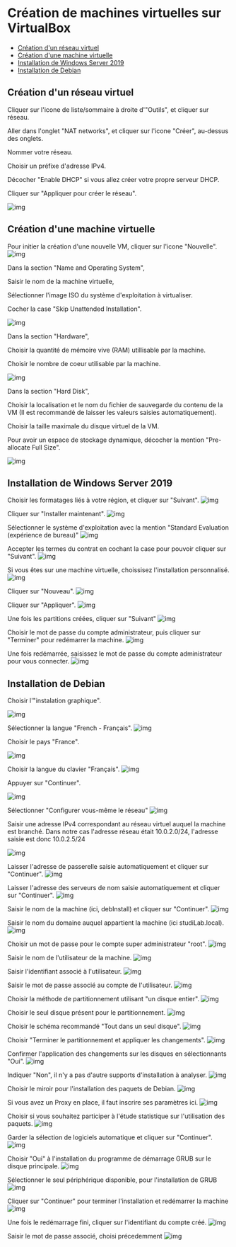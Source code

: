 # Création de machines virtuelles sur VirtualBox
- [Création d'un réseau virtuel](#création-dun-réseau-virtuel)
- [Création d'une machine virtuelle](#création-dune-machine-virtuelle)
- [Installation de Windows Server 2019](#installation-de-windows-server-2019)
- [Installation de Debian](#installation-de-debian)


## Création d'un réseau virtuel
Cliquer sur l'icone de liste/sommaire à droite d'"Outils", et cliquer sur réseau.

Aller dans l'onglet "NAT networks", et cliquer sur l'icone "Créer", au-dessus des onglets.

Nommer votre réseau.

Choisir un préfixe d'adresse IPv4.

Décocher "Enable DHCP" si vous allez créer votre propre serveur DHCP.

Cliquer sur "Appliquer pour créer le réseau".

![img](https://github.com/Mellsx/portfolio/blob/main/src/vmInstall/Capture%20d%E2%80%99%C3%A9cran%20du%202025-01-12%2008-30-40.png)

## Création d'une machine virtuelle
Pour initier la création d'une nouvelle VM, cliquer sur l'icone "Nouvelle".
![img](https://github.com/Mellsx/portfolio/blob/main/src/vmInstall/Capture%20d%E2%80%99%C3%A9cran%20du%202025-01-12%2008-13-44.png)

Dans la section "Name and Operating System",

Saisir le nom de la machine virtuelle,

Sélectionner l'image ISO du système d'exploitation à virtualiser.

Cocher la case "Skip Unattended Installation".

![img](https://github.com/Mellsx/portfolio/blob/main/src/vmInstall/Capture%20d%E2%80%99%C3%A9cran%20du%202025-01-12%2008-13-10.png)

Dans la section "Hardware",

Choisir la quantité de mémoire vive (RAM) utillisable par la machine.

Choisir le nombre de coeur utilisable par la machine.

![img](https://github.com/Mellsx/portfolio/blob/main/src/vmInstall/Capture%20d%E2%80%99%C3%A9cran%20du%202025-01-12%2008-13-16.png)

Dans la section "Hard Disk",

Choisir la localisation et le nom du fichier de sauvegarde du contenu de la VM (Il est recommandé de laisser les valeurs saisies automatiquement).

Choisir la taille maximale du disque virtuel de la VM.

Pour avoir un espace de stockage dynamique, décocher la mention "Pre-allocate Full Size".

![img](https://github.com/Mellsx/portfolio/blob/main/src/vmInstall/Capture%20d%E2%80%99%C3%A9cran%20du%202025-01-12%2008-13-16.png)

## Installation de Windows Server 2019
Choisir les formatages liés à votre région, et cliquer sur "Suivant".
![img](https://github.com/Mellsx/portfolio/blob/main/src/vmInstall/VirtualBox_WinServInstall_12_01_2025_08_34_03.png)

Cliquer sur "Installer maintenant".
![img](https://github.com/Mellsx/portfolio/blob/main/src/vmInstall/VirtualBox_WinServInstall_12_01_2025_08_34_07.png)

Sélectionner le système d'exploitation avec la mention "Standard Evaluation (expérience de bureau)"
![img](https://github.com/Mellsx/portfolio/blob/main/src/vmInstall/VirtualBox_WinServInstall_12_01_2025_08_34_53.png)

Accepter les termes du contrat en cochant la case pour pouvoir cliquer sur "Suivant".
![img](https://github.com/Mellsx/portfolio/blob/main/src/vmInstall/VirtualBox_WinServInstall_12_01_2025_08_35_13.png)

Si vous êtes sur une machine virtuelle, choissisez l'installation personnalisé.
![img](https://github.com/Mellsx/portfolio/blob/main/src/vmInstall/VirtualBox_WinServInstall_12_01_2025_08_35_22.png)

Cliquer sur "Nouveau".
![img](https://github.com/Mellsx/portfolio/blob/main/src/vmInstall/VirtualBox_WinServInstall_12_01_2025_08_35_30.png)

Cliquer sur "Appliquer".
![img](https://github.com/Mellsx/portfolio/blob/main/src/vmInstall/VirtualBox_WinServInstall_12_01_2025_08_35_37.png)

Une fois les partitions créées, cliquer sur "Suivant"
![img](https://github.com/Mellsx/portfolio/blob/main/src/vmInstall/VirtualBox_WinServInstall_12_01_2025_08_35_50.png)

Choisir le mot de passe du compte administrateur, puis cliquer sur "Terminer" pour redémarrer la machine.
![img](https://github.com/Mellsx/portfolio/blob/main/src/vmInstall/VirtualBox_WinServInstall_12_01_2025_08_40_53.png)

Une fois redémarrée, saisissez le mot de passe du compte administrateur pour vous connecter.
![img](https://github.com/Mellsx/portfolio/blob/main/src/vmInstall/VirtualBox_WinServInstall_12_01_2025_08_41_12.png)


## Installation de Debian

Choisir l'"instalation graphique".

![img](https://github.com/Mellsx/portfolio/blob/main/src/vmInstall/VirtualBox_DebInstall_12_01_2025_08_41_43.png)

Sélectionner la langue "French - Français".
![img](https://github.com/Mellsx/portfolio/blob/main/src/vmInstall/VirtualBox_DebInstall_12_01_2025_08_41_58.png)

Choisir le pays "France".

![img](https://github.com/Mellsx/portfolio/blob/main/src/vmInstall/VirtualBox_DebInstall_12_01_2025_08_42_01.png)

Choisir la langue du clavier "Français".
![img](https://github.com/Mellsx/portfolio/blob/main/src/vmInstall/VirtualBox_DebInstall_12_01_2025_08_42_04.png)

Appuyer sur "Continuer".

![img](https://github.com/Mellsx/portfolio/blob/main/src/vmInstall/VirtualBox_DebINstallGraph_12_01_2025_09_01_15.png)

Sélectionner "Configurer vous-même le réseau"
![img](https://github.com/Mellsx/portfolio/blob/main/src/vmInstall/VirtualBox_DebINstallGraph_12_01_2025_09_01_28.png)

Saisir une adresse IPv4 correspondant au réseau virtuel auquel la machine est branché.
Dans notre cas l'adresse réseau était 10.0.2.0/24, l'adresse saisie est donc 10.0.2.5/24

![img](https://github.com/Mellsx/portfolio/blob/main/src/vmInstall/VirtualBox_DebINstallGraph_12_01_2025_09_02_07.png)

Laisser l'adresse de passerelle saisie automatiquement et cliquer sur "Continuer".
![img](https://github.com/Mellsx/portfolio/blob/main/src/vmInstall/VirtualBox_DebINstallGraph_12_01_2025_09_02_57.png)

Laisser l'adresse des serveurs de nom saisie automatiquement et cliquer sur "Continuer".
![img](https://github.com/Mellsx/portfolio/blob/main/src/vmInstall/VirtualBox_DebINstallGraph_12_01_2025_09_03_02.png)

Saisir le nom de la machine (ici, debInstall) et cliquer sur "Continuer".
![img](https://github.com/Mellsx/portfolio/blob/main/src/vmInstall/VirtualBox_DebINstallGraph_12_01_2025_09_03_17.png)

Saisir le nom du domaine auquel appartient la machine (ici studiLab.local).
![img](https://github.com/Mellsx/portfolio/blob/main/src/vmInstall/VirtualBox_DebINstallGraph_12_01_2025_09_03_47.png)

Choisir un mot de passe pour le compte super administrateur "root".
![img](https://github.com/Mellsx/portfolio/blob/main/src/vmInstall/VirtualBox_DebINstallGraph_12_01_2025_09_04_27.png)

Saisir le nom de l'utilisateur de la machine.
![img](https://github.com/Mellsx/portfolio/blob/main/src/vmInstall/VirtualBox_DebINstallGraph_12_01_2025_09_04_35.png)

Saisir l'identifiant associé à l'utilisateur.
![img](https://github.com/Mellsx/portfolio/blob/main/src/vmInstall/VirtualBox_DebINstallGraph_12_01_2025_09_04_39.png)

Saisir le mot de passe associé au compte de l'utilisateur.
![img](https://github.com/Mellsx/portfolio/blob/main/src/vmInstall/VirtualBox_DebInstall_12_01_2025_08_46_48.png)

Choisir la méthode de partitionnement utilisant "un disque entier".
![img](https://github.com/Mellsx/portfolio/blob/main/src/vmInstall/VirtualBox_DebInstall_12_01_2025_08_48_00.png)

Choisir le seul disque présent pour le partitionnement.
![img](https://github.com/Mellsx/portfolio/blob/main/src/vmInstall/VirtualBox_DebInstall_12_01_2025_08_48_05.png)

Choisir le schéma recommandé "Tout dans un seul disque".
![img](https://github.com/Mellsx/portfolio/blob/main/src/vmInstall/VirtualBox_DebInstall_12_01_2025_08_48_10.png)

Choisir "Terminer le partitionnement et appliquer les changements".
![img](https://github.com/Mellsx/portfolio/blob/main/src/vmInstall/VirtualBox_DebInstall_12_01_2025_08_48_17.png)

Confirmer l'application des changements sur les disques en sélectionnants "Oui".
![img](https://github.com/Mellsx/portfolio/blob/main/src/vmInstall/VirtualBox_DebInstall_12_01_2025_08_48_21.png)

Indiquer "Non", il n'y a pas d'autre supports d'installation à analyser.
![img](https://github.com/Mellsx/portfolio/blob/main/src/vmInstall/VirtualBox_DebInstall_12_01_2025_08_50_04.png)

Choisir le miroir pour l'installation des paquets de Debian.
![img](https://github.com/Mellsx/portfolio/blob/main/src/vmInstall/VirtualBox_DebINstallGraph_12_01_2025_09_06_59.png)

Si vous avez un Proxy en place, il faut inscrire ses paramètres ici.
![img](https://github.com/Mellsx/portfolio/blob/main/src/vmInstall/VirtualBox_DebINstallGraph_12_01_2025_09_07_03.png)

Choisir si vous souhaitez participer à l'étude statistique sur l'utilisation des paquets.
![img](https://github.com/Mellsx/portfolio/blob/main/src/vmInstall/VirtualBox_DebInstall_12_01_2025_08_50_35.png)

Garder la sélection de logiciels automatique et cliquer sur "Continuer".
![img](https://github.com/Mellsx/portfolio/blob/main/src/vmInstall/VirtualBox_DebINstallGraph_12_01_2025_09_09_18.png)

Choisir "Oui" à l'installation du programme de démarrage GRUB sur le disque principale.
![img](https://github.com/Mellsx/portfolio/blob/main/src/vmInstall/VirtualBox_DebInstall_12_01_2025_08_50_35.png)

Sélectionner le seul périphérique disponible, pour l'installation de GRUB
![img](https://github.com/Mellsx/portfolio/blob/main/src/vmInstall/VirtualBox_DebInstall_12_01_2025_08_51_37.png)

Cliquer sur "Continuer" pour terminer l'installation et redémarrer la machine
![img](https://github.com/Mellsx/portfolio/blob/main/src/vmInstall/VirtualBox_DebInstall_12_01_2025_08_52_32.png)

Une fois le redémarrage fini, cliquer sur l'identifiant du compte créé.
![img](https://github.com/Mellsx/portfolio/blob/main/src/vmInstall/VirtualBox_DebINstallGraph_12_01_2025_09_20_07.png)

Saisir le mot de passe associé, choisi précedemment
![img](https://github.com/Mellsx/portfolio/blob/main/src/vmInstall/VirtualBox_DebINstallGraph_12_01_2025_09_20_19.png)






